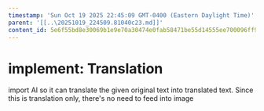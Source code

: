 ```yaml
---
timestamp: 'Sun Oct 19 2025 22:45:09 GMT-0400 (Eastern Daylight Time)'
parent: '[[..\20251019_224509.81040c23.md]]'
content_id: 5e6f55bd8e30069b1e9e70a30474e0fab58471be55d14555ee700096ff9b5e1d
---
```


# implement: Translation

import AI so it can translate the given original text into translated text. Since this is translation only, there's no need to feed into image
